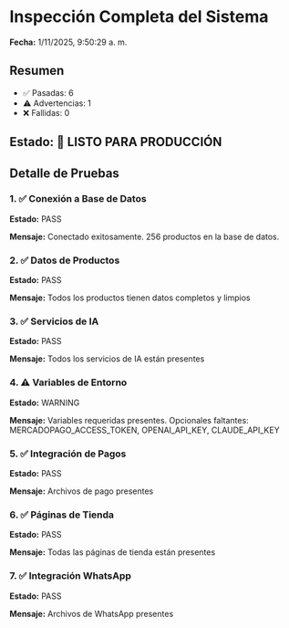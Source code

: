 # Inspección Completa del Sistema

**Fecha:** 1/11/2025, 9:50:29 a. m.

## Resumen

- ✅ Pasadas: 6
- ⚠️ Advertencias: 1
- ❌ Fallidas: 0

## Estado: 🎉 LISTO PARA PRODUCCIÓN

## Detalle de Pruebas

### 1. ✅ Conexión a Base de Datos

**Estado:** PASS

**Mensaje:** Conectado exitosamente. 256 productos en la base de datos.

### 2. ✅ Datos de Productos

**Estado:** PASS

**Mensaje:** Todos los productos tienen datos completos y limpios

### 3. ✅ Servicios de IA

**Estado:** PASS

**Mensaje:** Todos los servicios de IA están presentes

### 4. ⚠️ Variables de Entorno

**Estado:** WARNING

**Mensaje:** Variables requeridas presentes. Opcionales faltantes: MERCADOPAGO_ACCESS_TOKEN, OPENAI_API_KEY, CLAUDE_API_KEY

### 5. ✅ Integración de Pagos

**Estado:** PASS

**Mensaje:** Archivos de pago presentes

### 6. ✅ Páginas de Tienda

**Estado:** PASS

**Mensaje:** Todas las páginas de tienda están presentes

### 7. ✅ Integración WhatsApp

**Estado:** PASS

**Mensaje:** Archivos de WhatsApp presentes

